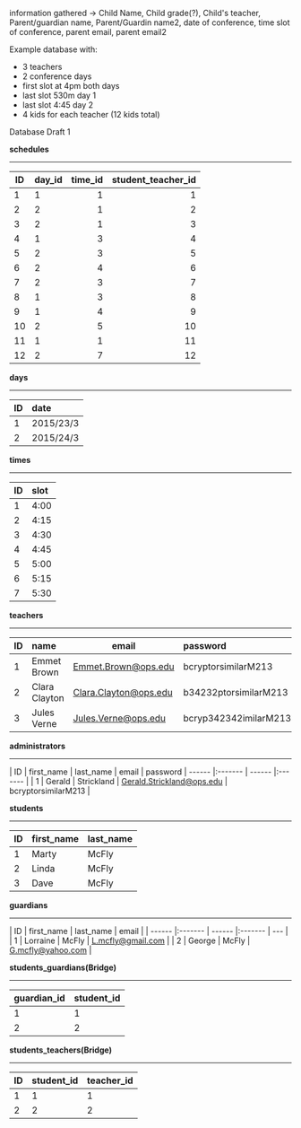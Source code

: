 information gathered -> Child Name, Child grade(?), Child's teacher, Parent/guardian name, Parent/Guardin name2, date of conference, time slot of conference, parent email, parent email2

Example database with:
- 3 teachers
- 2 conference days
- first slot at 4pm both days
- last slot 530m day 1
- last slot 4:45 day 2
- 4 kids for each teacher (12 kids total)

Database Draft 1

**schedules**
__________________________________________________________________________
| ID          | day_id    | time_id     | student_teacher_id  |
| ------      |:-------   |  -----:     |-----:      |
|    1         |     1    |     1        |    1       | 
|    2         |     2    |     1        |    2       | 
|    3         |      2     |     1        |    3       |
|    4         |      1     |       3      |    4       | 
|    5         |       2    |       3      |    5       | 
|    6         |       2    |       4      |    6       | 
|    7         |       2    |      3       |    7       | 
|    8         |       1    |     3        |    8       | 
|    9         |       1    |     4        |    9       | 
|    10         |       2    |      5       |    10       | 
|    11        |        1   |       1      |    11       | 
|    12       |      2     |      7       |    12       


**days**
______________________________
| ID          | date        |
| ------      |:-------   |
| 1           | 2015/23/3   |
| 2           | 2015/24/3   |

**times**
______________________________
| ID          | slot   |
| ------      |:-------   |
| 1           | 4:00   |
| 2           | 4:15   |
| 3           | 4:30   |
| 4           | 4:45   |
| 5           | 5:00   |
| 6           | 5:15   |
| 7           | 5:30   |

**teachers**
__________________________________
| ID          | name            | email | password
| ------      |:-------   | ------      |:-------   |
| 1           | Emmet Brown     | Emmet.Brown@ops.edu | bcryptorsimilarM213 |
| 2           | Clara Clayton   | Clara.Clayton@ops.edu | b34232ptorsimilarM213 |
| 3           | Jules Verne     | Jules.Verne@ops.edu | bcryp342342imilarM213 |

**administrators**
__________________________________
| ID          | first_name | last_name            | email | password
| ------      |:-------   | ------      |:-------   |
| 1           | Gerald | Strickland     | Gerald.Strickland@ops.edu | bcryptorsimilarM213 |


**students**
______________________________
| ID           | first_name          | last_name
| ------      |:-------   | ------      |
| 1            | Marty | McFly         |
| 2            | Linda | McFly         | 
| 3            | Dave | McFly          | 


**guardians**
__________________________________
| ID          | first_name            | last_name | email | 
| ------      |:-------   | ------      |:-------   | --- |
| 1           | Lorraine  | McFly     | L.mcfly@gmail.com | 
| 2           | George  | McFly     | G.mcfly@yahoo.com | 

**students_guardians(Bridge)**
__________________________________
| guardian_id          | student_id |         
| ------      |:-------   |
| 1           | 1 | McFly     | 
| 2           | 2  | McFly     | 

**students_teachers(Bridge)**
__________________________________
|ID| student_id          | teacher_id |         
|---| ------      |:-------   |
|1| 1           | 1 | 
|2| 2           | 2 |
